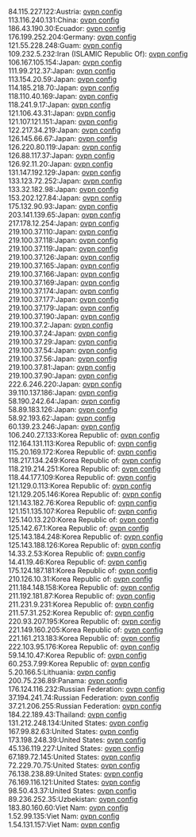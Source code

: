 84.115.227.122:Austria: [ovpn config](vpn/84_115_227_122.ovpn)  
113.116.240.131:China: [ovpn config](vpn/113_116_240_131.ovpn)  
186.43.190.30:Ecuador: [ovpn config](vpn/186_43_190_30.ovpn)  
176.199.252.204:Germany: [ovpn config](vpn/176_199_252_204.ovpn)  
121.55.228.248:Guam: [ovpn config](vpn/121_55_228_248.ovpn)  
109.232.5.232:Iran (ISLAMIC Republic Of): [ovpn config](vpn/109_232_5_232.ovpn)  
106.167.105.154:Japan: [ovpn config](vpn/106_167_105_154.ovpn)  
111.99.212.37:Japan: [ovpn config](vpn/111_99_212_37.ovpn)  
113.154.20.59:Japan: [ovpn config](vpn/113_154_20_59.ovpn)  
114.185.218.70:Japan: [ovpn config](vpn/114_185_218_70.ovpn)  
118.110.40.169:Japan: [ovpn config](vpn/118_110_40_169.ovpn)  
118.241.9.17:Japan: [ovpn config](vpn/118_241_9_17.ovpn)  
121.106.43.31:Japan: [ovpn config](vpn/121_106_43_31.ovpn)  
121.107.121.151:Japan: [ovpn config](vpn/121_107_121_151.ovpn)  
122.217.34.219:Japan: [ovpn config](vpn/122_217_34_219.ovpn)  
126.145.66.67:Japan: [ovpn config](vpn/126_145_66_67.ovpn)  
126.220.80.119:Japan: [ovpn config](vpn/126_220_80_119.ovpn)  
126.88.117.37:Japan: [ovpn config](vpn/126_88_117_37.ovpn)  
126.92.11.20:Japan: [ovpn config](vpn/126_92_11_20.ovpn)  
131.147.192.129:Japan: [ovpn config](vpn/131_147_192_129.ovpn)  
133.123.72.252:Japan: [ovpn config](vpn/133_123_72_252.ovpn)  
133.32.182.98:Japan: [ovpn config](vpn/133_32_182_98.ovpn)  
153.202.127.84:Japan: [ovpn config](vpn/153_202_127_84.ovpn)  
175.132.90.93:Japan: [ovpn config](vpn/175_132_90_93.ovpn)  
203.141.139.65:Japan: [ovpn config](vpn/203_141_139_65.ovpn)  
217.178.12.254:Japan: [ovpn config](vpn/217_178_12_254.ovpn)  
219.100.37.110:Japan: [ovpn config](vpn/219_100_37_110.ovpn)  
219.100.37.118:Japan: [ovpn config](vpn/219_100_37_118.ovpn)  
219.100.37.119:Japan: [ovpn config](vpn/219_100_37_119.ovpn)  
219.100.37.126:Japan: [ovpn config](vpn/219_100_37_126.ovpn)  
219.100.37.165:Japan: [ovpn config](vpn/219_100_37_165.ovpn)  
219.100.37.166:Japan: [ovpn config](vpn/219_100_37_166.ovpn)  
219.100.37.169:Japan: [ovpn config](vpn/219_100_37_169.ovpn)  
219.100.37.174:Japan: [ovpn config](vpn/219_100_37_174.ovpn)  
219.100.37.177:Japan: [ovpn config](vpn/219_100_37_177.ovpn)  
219.100.37.179:Japan: [ovpn config](vpn/219_100_37_179.ovpn)  
219.100.37.190:Japan: [ovpn config](vpn/219_100_37_190.ovpn)  
219.100.37.2:Japan: [ovpn config](vpn/219_100_37_2.ovpn)  
219.100.37.24:Japan: [ovpn config](vpn/219_100_37_24.ovpn)  
219.100.37.29:Japan: [ovpn config](vpn/219_100_37_29.ovpn)  
219.100.37.54:Japan: [ovpn config](vpn/219_100_37_54.ovpn)  
219.100.37.56:Japan: [ovpn config](vpn/219_100_37_56.ovpn)  
219.100.37.81:Japan: [ovpn config](vpn/219_100_37_81.ovpn)  
219.100.37.90:Japan: [ovpn config](vpn/219_100_37_90.ovpn)  
222.6.246.220:Japan: [ovpn config](vpn/222_6_246_220.ovpn)  
39.110.137.186:Japan: [ovpn config](vpn/39_110_137_186.ovpn)  
58.190.242.64:Japan: [ovpn config](vpn/58_190_242_64.ovpn)  
58.89.183.126:Japan: [ovpn config](vpn/58_89_183_126.ovpn)  
58.92.193.62:Japan: [ovpn config](vpn/58_92_193_62.ovpn)  
60.139.23.246:Japan: [ovpn config](vpn/60_139_23_246.ovpn)  
106.240.27.133:Korea Republic of: [ovpn config](vpn/106_240_27_133.ovpn)  
112.164.131.113:Korea Republic of: [ovpn config](vpn/112_164_131_113.ovpn)  
115.20.169.172:Korea Republic of: [ovpn config](vpn/115_20_169_172.ovpn)  
118.217.134.249:Korea Republic of: [ovpn config](vpn/118_217_134_249.ovpn)  
118.219.214.251:Korea Republic of: [ovpn config](vpn/118_219_214_251.ovpn)  
118.44.177.109:Korea Republic of: [ovpn config](vpn/118_44_177_109.ovpn)  
121.129.0.113:Korea Republic of: [ovpn config](vpn/121_129_0_113.ovpn)  
121.129.205.146:Korea Republic of: [ovpn config](vpn/121_129_205_146.ovpn)  
121.143.182.76:Korea Republic of: [ovpn config](vpn/121_143_182_76.ovpn)  
121.151.135.107:Korea Republic of: [ovpn config](vpn/121_151_135_107.ovpn)  
125.140.13.220:Korea Republic of: [ovpn config](vpn/125_140_13_220.ovpn)  
125.142.67.1:Korea Republic of: [ovpn config](vpn/125_142_67_1.ovpn)  
125.143.184.248:Korea Republic of: [ovpn config](vpn/125_143_184_248.ovpn)  
125.143.188.126:Korea Republic of: [ovpn config](vpn/125_143_188_126.ovpn)  
14.33.2.53:Korea Republic of: [ovpn config](vpn/14_33_2_53.ovpn)  
14.41.19.46:Korea Republic of: [ovpn config](vpn/14_41_19_46.ovpn)  
175.124.187.181:Korea Republic of: [ovpn config](vpn/175_124_187_181.ovpn)  
210.126.10.31:Korea Republic of: [ovpn config](vpn/210_126_10_31.ovpn)  
211.184.148.158:Korea Republic of: [ovpn config](vpn/211_184_148_158.ovpn)  
211.192.181.87:Korea Republic of: [ovpn config](vpn/211_192_181_87.ovpn)  
211.231.9.231:Korea Republic of: [ovpn config](vpn/211_231_9_231.ovpn)  
211.57.31.252:Korea Republic of: [ovpn config](vpn/211_57_31_252.ovpn)  
220.93.207.195:Korea Republic of: [ovpn config](vpn/220_93_207_195.ovpn)  
221.149.160.205:Korea Republic of: [ovpn config](vpn/221_149_160_205.ovpn)  
221.161.213.183:Korea Republic of: [ovpn config](vpn/221_161_213_183.ovpn)  
222.103.95.176:Korea Republic of: [ovpn config](vpn/222_103_95_176.ovpn)  
59.14.10.47:Korea Republic of: [ovpn config](vpn/59_14_10_47.ovpn)  
60.253.7.99:Korea Republic of: [ovpn config](vpn/60_253_7_99.ovpn)  
5.20.166.5:Lithuania: [ovpn config](vpn/5_20_166_5.ovpn)  
200.75.236.89:Panama: [ovpn config](vpn/200_75_236_89.ovpn)  
176.124.116.232:Russian Federation: [ovpn config](vpn/176_124_116_232.ovpn)  
37.194.241.74:Russian Federation: [ovpn config](vpn/37_194_241_74.ovpn)  
37.21.206.255:Russian Federation: [ovpn config](vpn/37_21_206_255.ovpn)  
184.22.189.43:Thailand: [ovpn config](vpn/184_22_189_43.ovpn)  
131.212.248.134:United States: [ovpn config](vpn/131_212_248_134.ovpn)  
167.99.82.63:United States: [ovpn config](vpn/167_99_82_63.ovpn)  
173.198.248.39:United States: [ovpn config](vpn/173_198_248_39.ovpn)  
45.136.119.227:United States: [ovpn config](vpn/45_136_119_227.ovpn)  
67.189.72.145:United States: [ovpn config](vpn/67_189_72_145.ovpn)  
72.229.70.75:United States: [ovpn config](vpn/72_229_70_75.ovpn)  
76.138.238.89:United States: [ovpn config](vpn/76_138_238_89.ovpn)  
76.169.116.121:United States: [ovpn config](vpn/76_169_116_121.ovpn)  
98.50.43.37:United States: [ovpn config](vpn/98_50_43_37.ovpn)  
89.236.252.35:Uzbekistan: [ovpn config](vpn/89_236_252_35.ovpn)  
183.80.160.60:Viet Nam: [ovpn config](vpn/183_80_160_60.ovpn)  
1.52.99.135:Viet Nam: [ovpn config](vpn/1_52_99_135.ovpn)  
1.54.131.157:Viet Nam: [ovpn config](vpn/1_54_131_157.ovpn)  
